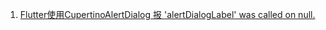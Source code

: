 1. [Flutter使用CupertinoAlertDialog 报 'alertDialogLabel' was called on null.](https://juejin.im/post/5c417d626fb9a049ec6b5d44)